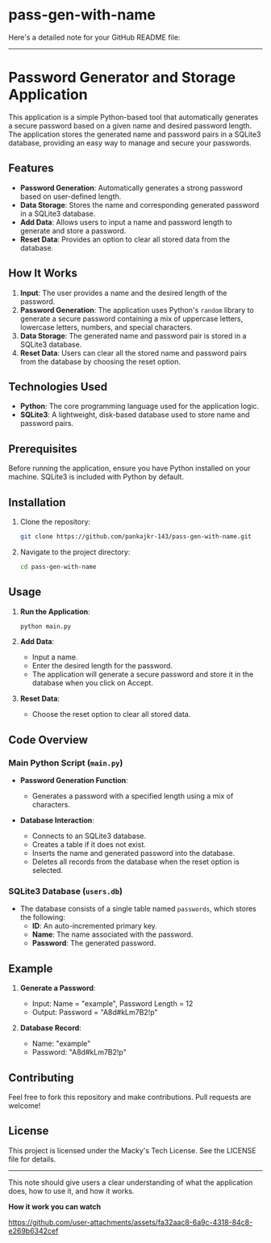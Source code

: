 ﻿# pass-gen-with-name
Here's a detailed note for your GitHub README file:

---

# Password Generator and Storage Application

This application is a simple Python-based tool that automatically generates a secure password based on a given name and desired password length. The application stores the generated name and password pairs in a SQLite3 database, providing an easy way to manage and secure your passwords.

## Features

- **Password Generation**: Automatically generates a strong password based on user-defined length.
- **Data Storage**: Stores the name and corresponding generated password in a SQLite3 database.
- **Add Data**: Allows users to input a name and password length to generate and store a password.
- **Reset Data**: Provides an option to clear all stored data from the database.

## How It Works

1. **Input**: The user provides a name and the desired length of the password.
2. **Password Generation**: The application uses Python's `random` library to generate a secure password containing a mix of uppercase letters, lowercase letters, numbers, and special characters.
3. **Data Storage**: The generated name and password pair is stored in a SQLite3 database.
4. **Reset Data**: Users can clear all the stored name and password pairs from the database by choosing the reset option.

## Technologies Used

- **Python**: The core programming language used for the application logic.
- **SQLite3**: A lightweight, disk-based database used to store name and password pairs.

## Prerequisites

Before running the application, ensure you have Python installed on your machine. SQLite3 is included with Python by default.

## Installation

1. Clone the repository:
   ```bash
   git clone https://github.com/pankajkr-143/pass-gen-with-name.git
   ```
2. Navigate to the project directory:
   ```bash
   cd pass-gen-with-name
   ```

## Usage

1. **Run the Application**:
   ```bash
   python main.py
   ```
   
2. **Add Data**:
   - Input a name.
   - Enter the desired length for the password.
   - The application will generate a secure password and store it in the database when you click on Accept.

3. **Reset Data**:
   - Choose the reset option to clear all stored data.

## Code Overview

### Main Python Script (`main.py`)

- **Password Generation Function**: 
  - Generates a password with a specified length using a mix of characters.
  
- **Database Interaction**:
  - Connects to an SQLite3 database.
  - Creates a table if it does not exist.
  - Inserts the name and generated password into the database.
  - Deletes all records from the database when the reset option is selected.

### SQLite3 Database (`users.db`)

- The database consists of a single table named `passwords`, which stores the following:
  - **ID**: An auto-incremented primary key.
  - **Name**: The name associated with the password.
  - **Password**: The generated password.

## Example

1. **Generate a Password**:
   - Input: Name = "example", Password Length = 12
   - Output: Password = "A8d#kLm7B2!p"

2. **Database Record**:
   - Name: "example"
   - Password: "A8d#kLm7B2!p"

## Contributing

Feel free to fork this repository and make contributions. Pull requests are welcome!

## License

This project is licensed under the Macky's Tech License. See the LICENSE file for details.

---

This note should give users a clear understanding of what the application does, how to use it, and how it works.

**How it work you can watch**

https://github.com/user-attachments/assets/fa32aac8-6a9c-4318-84c8-e269b6342cef



